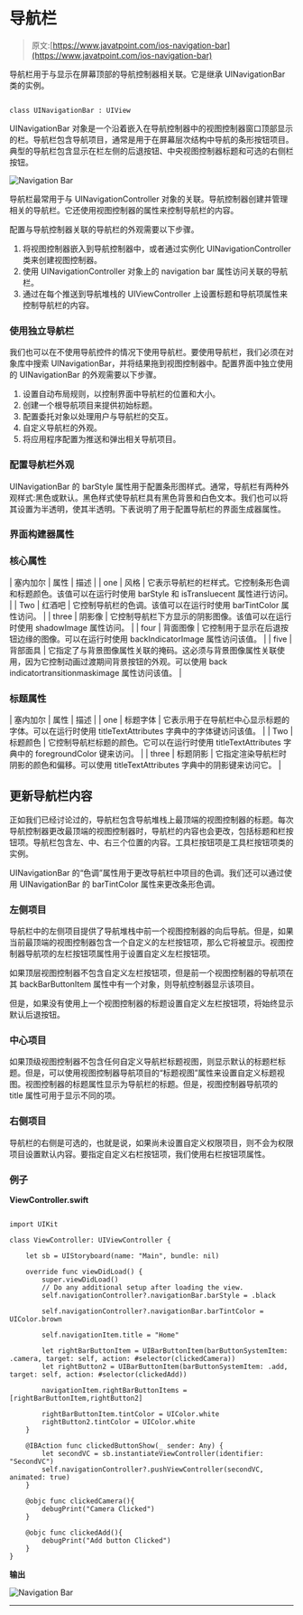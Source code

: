 # 导航栏

> 原文:[https://www.javatpoint.com/ios-navigation-bar](https://www.javatpoint.com/ios-navigation-bar)

导航栏用于与显示在屏幕顶部的导航控制器相关联。它是继承 UINavigationBar 类的实例。

```

class UINavigationBar : UIView

```

UINavigationBar 对象是一个沿着嵌入在导航控制器中的视图控制器窗口顶部显示的栏。导航栏包含导航项目，通常是用于在屏幕层次结构中导航的条形按钮项目。典型的导航栏包含显示在栏左侧的后退按钮、中央视图控制器标题和可选的右侧栏按钮。

![Navigation Bar](../Images/64a7acd86d47db8417037b4044438e21.png)

导航栏最常用于与 UINavigationController 对象的关联。导航控制器创建并管理相关的导航栏。它还使用视图控制器的属性来控制导航栏的内容。

配置与导航控制器关联的导航栏的外观需要以下步骤。

1.  将视图控制器嵌入到导航控制器中，或者通过实例化 UINavigationController 类来创建视图控制器。
2.  使用 UINavigationController 对象上的 navigation bar 属性访问关联的导航栏。
3.  通过在每个推送到导航堆栈的 UIViewController 上设置标题和导航项属性来控制导航栏的内容。

### 使用独立导航栏

我们也可以在不使用导航控件的情况下使用导航栏。要使用导航栏，我们必须在对象库中搜索 UINavigationBar，并将结果拖到视图控制器中。配置界面中独立使用的 UINavigationBar 的外观需要以下步骤。

1.  设置自动布局规则，以控制界面中导航栏的位置和大小。
2.  创建一个根导航项目来提供初始标题。
3.  配置委托对象以处理用户与导航栏的交互。
4.  自定义导航栏的外观。
5.  将应用程序配置为推送和弹出相关导航项目。

### 配置导航栏外观

UINavigationBar 的 barStyle 属性用于配置条形图样式。通常，导航栏有两种外观样式:黑色或默认。黑色样式使导航栏具有黑色背景和白色文本。我们也可以将其设置为半透明，使其半透明。下表说明了用于配置导航栏的界面生成器属性。

### 界面构建器属性

### 核心属性

| 塞内加尔 | 属性 | 描述 |
| one | 风格 | 它表示导航栏的栏样式。它控制条形色调和标题颜色。该值可以在运行时使用 barStyle 和 isTransluecent 属性进行访问。 |
| Two | 红酒吧 | 它控制导航栏的色调。该值可以在运行时使用 barTintColor 属性访问。 |
| three | 阴影像 | 它控制导航栏下方显示的阴影图像。该值可以在运行时使用 shadowImage 属性访问。 |
| four | 背面图像 | 它控制用于显示在后退按钮边缘的图像。可以在运行时使用 backIndicatorImage 属性访问该值。 |
| five | 背部面具 | 它指定了与背景图像属性关联的掩码。这必须与背景图像属性关联使用，因为它控制动画过渡期间背景按钮的外观。可以使用 back indicatortransitionmaskimage 属性访问该值。 |

### 标题属性

| 塞内加尔 | 属性 | 描述 |
| one | 标题字体 | 它表示用于在导航栏中心显示标题的字体。可以在运行时使用 titleTextAttributes 字典中的字体键访问该值。 |
| Two | 标题颜色 | 它控制导航栏标题的颜色。它可以在运行时使用 titleTextAttributes 字典中的 foregroundColor 键来访问。 |
| three | 标题阴影 | 它指定渲染导航栏时阴影的颜色和偏移。可以使用 titleTextAttributes 字典中的阴影键来访问它。 |

## 更新导航栏内容

正如我们已经讨论过的，导航栏包含导航堆栈上最顶端的视图控制器的标题。每次导航控制器更改最顶端的视图控制器时，导航栏的内容也会更改，包括标题和栏按钮项。导航栏包含左、中、右三个位置的内容。工具栏按钮项是工具栏按钮项类的实例。

UINavigationBar 的“色调”属性用于更改导航栏中项目的色调。我们还可以通过使用 UINavigationBar 的 barTintColor 属性来更改条形色调。

### 左侧项目

导航栏中的左侧项目提供了导航堆栈中前一个视图控制器的向后导航。但是，如果当前最顶端的视图控制器包含一个自定义的左栏按钮项，那么它将被显示。视图控制器导航项的左栏按钮项属性用于设置自定义左栏按钮项。

如果顶层视图控制器不包含自定义左栏按钮项，但是前一个视图控制器的导航项在其 backBarButtonItem 属性中有一个对象，则导航控制器显示该项目。

但是，如果没有使用上一个视图控制器的标题设置自定义左栏按钮项，将始终显示默认后退按钮。

### 中心项目

如果顶级视图控制器不包含任何自定义导航栏标题视图，则显示默认的标题栏标题。但是，可以使用视图控制器导航项目的“标题视图”属性来设置自定义标题视图。视图控制器的标题属性显示为导航栏的标题。但是，视图控制器导航项的 title 属性可用于显示不同的项。

### 右侧项目

导航栏的右侧是可选的，也就是说，如果尚未设置自定义权限项目，则不会为权限项目设置默认内容。要指定自定义右栏按钮项，我们使用右栏按钮项属性。

### 例子

**ViewController.swift**

```

import UIKit

class ViewController: UIViewController {

    let sb = UIStoryboard(name: "Main", bundle: nil)

    override func viewDidLoad() {
        super.viewDidLoad()
        // Do any additional setup after loading the view.
        self.navigationController?.navigationBar.barStyle = .black

        self.navigationController?.navigationBar.barTintColor = UIColor.brown

        self.navigationItem.title = "Home"

        let rightBarButtonItem = UIBarButtonItem(barButtonSystemItem: .camera, target: self, action: #selector(clickedCamera))
        let rightButton2 = UIBarButtonItem(barButtonSystemItem: .add, target: self, action: #selector(clickedAdd))

        navigationItem.rightBarButtonItems = [rightBarButtonItem,rightButton2]

        rightBarButtonItem.tintColor = UIColor.white
        rightButton2.tintColor = UIColor.white
    }

    @IBAction func clickedButtonShow(_ sender: Any) {
        let secondVC = sb.instantiateViewController(identifier: "SecondVC")
        self.navigationController?.pushViewController(secondVC, animated: true)
    }

    @objc func clickedCamera(){
        debugPrint("Camera Clicked")
    }

    @objc func clickedAdd(){
        debugPrint("Add button Clicked")
    }
}

```

**输出**

![Navigation Bar](../Images/26343b9c47e3a5372343e3a248356a80.png)

* * *